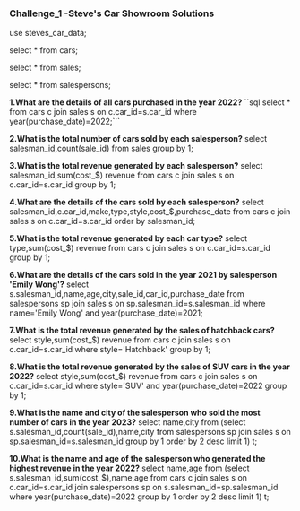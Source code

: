 ### Challenge_1 -Steve's Car Showroom Solutions

use steves_car_data;

select * from cars;

select * from sales;

select * from salespersons;

**1.What are the details of all cars purchased in the year 2022?**
``sql
select * from cars c
join sales s
on c.car_id=s.car_id
where year(purchase_date)=2022;```

**2.What is the total number of cars sold by each salesperson?**
select salesman_id,count(sale_id) 
from sales
group by 1;

**3.What is the total revenue generated by each salesperson?**
select salesman_id,sum(cost_$) revenue from cars c
join sales s
on c.car_id=s.car_id
group by 1;

**4.What are the details of the cars sold by each salesperson?**
select salesman_id,c.car_id,make,type,style,cost_$,purchase_date from cars c
join sales s
on c.car_id=s.car_id
order by salesman_id;

**5.What is the total revenue generated by each car type?**
select type,sum(cost_$) revenue from cars c
join sales s
on c.car_id=s.car_id
group by 1;

**6.What are the details of the cars sold in the year 2021 by salesperson 'Emily Wong'?**
select s.salesman_id,name,age,city,sale_id,car_id,purchase_date from salespersons sp
join sales s
on sp.salesman_id=s.salesman_id
where name='Emily Wong' and year(purchase_date)=2021;

**7.What is the total revenue generated by the sales of hatchback cars?**
select style,sum(cost_$) revenue from cars c
join sales s
on c.car_id=s.car_id
where style='Hatchback'
group by 1;

**8.What is the total revenue generated by the sales of SUV cars in the year 2022?**
select style,sum(cost_$) revenue from cars c
join sales s
on c.car_id=s.car_id
where style='SUV' and year(purchase_date)=2022
group by 1;

**9.What is the name and city of the salesperson who sold the most number of cars in the year 2023?**
select name,city from
(select s.salesman_id,count(sale_id),name,city from salespersons sp
join sales s
on sp.salesman_id=s.salesman_id
group by 1
order by 2 desc
limit 1) t;

**10.What is the name and age of the salesperson who generated the highest revenue in the year 2022?**
select name,age from 
(select s.salesman_id,sum(cost_$),name,age from cars c
join sales s
on c.car_id=s.car_id
join salespersons sp
on s.salesman_id=sp.salesman_id
where year(purchase_date)=2022
group by 1
order by 2 desc
limit 1) t;
